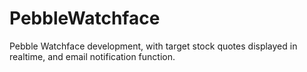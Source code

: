 PebbleWatchface
===============

Pebble Watchface development, with target stock quotes displayed in realtime, and email notification function.
